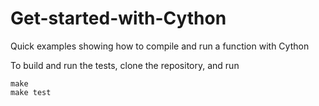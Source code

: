 # Get-started-with-Cython
Quick examples showing how to compile and run a function with Cython

To build and run the tests, clone the repository, and run

```
make
make test
```
